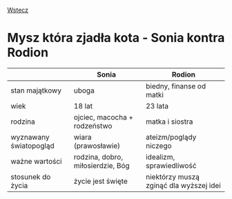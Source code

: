 [Wstecz](../polski.md)

# Mysz która zjadła kota - Sonia kontra Rodion

|                        | Sonia                             | Rodion                                  |
| ---------------------- | --------------------------------- | --------------------------------------- |
| stan majątkowy         | uboga                             | biedny, finanse od matki                |
| wiek                   | 18 lat                            | 23 lata                                 |
| rodzina                | ojciec, macocha + rodzeństwo      | matka i siostra                         |
| wyznawany światopogląd | wiara (prawosławie)               | ateizm/poglądy niczego                  |
| ważne wartości         | rodzina, dobro, miłosierdzie, Bóg | idealizm, sprawiedliwość                |
| stosunek do życia      | życie jest święte                 | niektórzy muszą zginąć dla wyższej idei |
